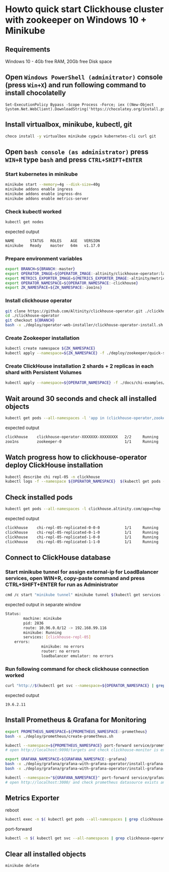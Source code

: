 # Howto quick start Clickhouse cluster with zookeeper on Windows 10 + Minikube
## Requirements
Windows 10 - 4Gb free RAM, 20Gb free Disk space 

## Open `Windows PowerShell (adminitrator)` console (press `Win+X`) and run following command to install chocolatelly
```
Set-ExecutionPolicy Bypass -Scope Process -Force; iex ((New-Object System.Net.WebClient).DownloadString('https://chocolatey.org/install.ps1'))
```

## Install virtualbox, minikube, kubectl, git
```bash
choco install -y virtualbox minikube cygwin kubernetes-cli curl git
```

## Open `bash console (as administrator)` press `WIN+R` type `bash` and press `CTRL+SHIFT+ENTER`
### Start kubernetes in minikube
```bash
minikube start --memory=4g --disk-size=40g
minikube addons enable ingress 
minikube addons enable ingress-dns 
minikube addons enable metrics-server
```

### Check kubectl worked
```bash
kubectl get nodes
```
expected output
```bash
NAME       STATUS   ROLES    AGE   VERSION
minikube   Ready    master   64m   v1.17.0
```

### Prepare environment variables
```bash
export BRANCH=${BRANCH:-master} 
export OPERATOR_IMAGE=${OPERATOR_IMAGE:-altinity/clickhouse-operator:latest}
export METRICS_EXPORTER_IMAGE=${METRICS_EXPORTER_IMAGE:-altinity/metrics-exporter:latest}
export OPERATOR_NAMESPACE=${OPERATOR_NAMESPACE:-clickhouse}
export ZK_NAMESPACE=${ZK_NAMESPACE:-zoo1ns}
``` 

### Install clickhouse operator
```bash
git clone https://github.com/Altinity/clickhouse-operator.git ./clickhouse-operator
cd ./clickhouse-operator
git checkout ${BRANCH}
bash -x ./deploy/operator-web-installer/clickhouse-operator-install.sh
```

### Create Zookeeper installation
```bash
kubectl create namespace ${ZK_NAMESPACE}
kubectl apply --namespace=${ZK_NAMESPACE} -f ./deploy/zookeeper/quick-start-volume-emptyDir/zookeeper-1-node.yaml
```

### Create ClickHouse installation 2 shards + 2 replicas in each shard with Persistent Volumes
```bash
kubectl apply --namespace=${OPERATOR_NAMESPACE} -f ./docs/chi-examples/04-replication-zookeeper-05-simple-PV.yaml 
```

## Wait around 30 seconds and check all installed objects
```bash
kubectl get pods --all-namespaces -l 'app in (clickhouse-operator,zookeeper)'
```
expected output
```bash
clickhouse    clickhouse-operator-XXXXXXX-XXXXXXXX   2/2     Running   0    4m13s
zoo1ns        zookeeper-0                            1/1     Running   0    3m59s
```

## Watch progress how to clickhouse-operator deploy ClickHouse installation 
```bash
kubectl describe chi repl-05 -n clickhouse
kubectl logs -f --namespace ${OPERATOR_NAMESPACE}  $(kubectl get pods --namespace=${OPERATOR_NAMESPACE} -o wide | grep -E "clickhouse-operator" | cut -d " " -f 1) -c clickhouse-operator
```

## Check installed pods
```bash
kubectl get pods --all-namespaces -l clickhouse.altinity.com/app=chop
```
expected output
```bash
clickhouse    chi-repl-05-replicated-0-0-0           1/1     Running   0          31m
clickhouse    chi-repl-05-replicated-0-1-0           1/1     Running   0          29m
clickhouse    chi-repl-05-replicated-1-0-0           1/1     Running   0          29m
clickhouse    chi-repl-05-replicated-1-1-0           1/1     Running   0          28m
```

## Connect to ClickHouse database
### Start minikube tunnel for assign external-ip for LoadBalancer services, open WIN+R, copy-paste command and press CTRL+SHIFT+ENTER for run as Administrator 
```bash
cmd /c start "minikube tunnel" minikube tunnel $(kubectl get services --namespace=${OPERATOR_NAMESPACE} | grep LoadBalancer | cut -d " " -f 1)
```
expected output in separate window
```bash
Status:
        machine: minikube
        pid: 2836
        route: 10.96.0.0/12 -> 192.168.99.116
        minikube: Running
        services: [clickhouse-repl-05]
    errors:
                minikube: no errors
                router: no errors
                loadbalancer emulator: no errors
```

###  Run following command for check clickhouse connection worked
```bash
curl "http://$(kubectl get svc --namespace=${OPERATOR_NAMESPACE} | grep LoadBalancer | awk '{print $4}'):8123/?query=SELECT+version()"
```
expected output
```
19.6.2.11
```

## Install Prometheus & Grafana for Monitoring
```bash
export PROMETHEUS_NAMESPACE=${PROMETHEUS_NAMESPACE:-prometheus}
bash -x ./deploy/prometheus/create-prometheus.sh

kubectl --namespace=${PROMETHEUS_NAMESPACE} port-forward service/prometheus 9090
# open http://localhost:9090/targets and check clickhouse-monitor is exists

export GRAFANA_NAMESPACE=${GRAFANA_NAMESPACE:-grafana}
bash -x ./deploy/grafana/grafana-with-grafana-operator/install-grafana-operator.sh
bash -x ./deploy/grafana/grafana-with-grafana-operator/install-grafana-with-operator.sh

kubectl --namespace="${GRAFANA_NAMESPACE}" port-forward service/grafana-service 3000
# open http://localhost:3000/ and check prometheus datasource exists and grafana dashboard exists
```

## Metrics Exporter
reboot 
```bash
kubectl exec -n $( kubectl get pods --all-namespaces | grep clickhouse-operator | awk '{print $1 " " $2}') -c metrics-exporter reboot
```
port-forward
```bash
kubectl -n $( kubectl get svc --all-namespaces | grep clickhouse-operator-metrics | awk '{print $1}') port-forward service/clickhouse-operator-metrics 8888
```

## Clear all installed objects
```bash
minikube delete
```